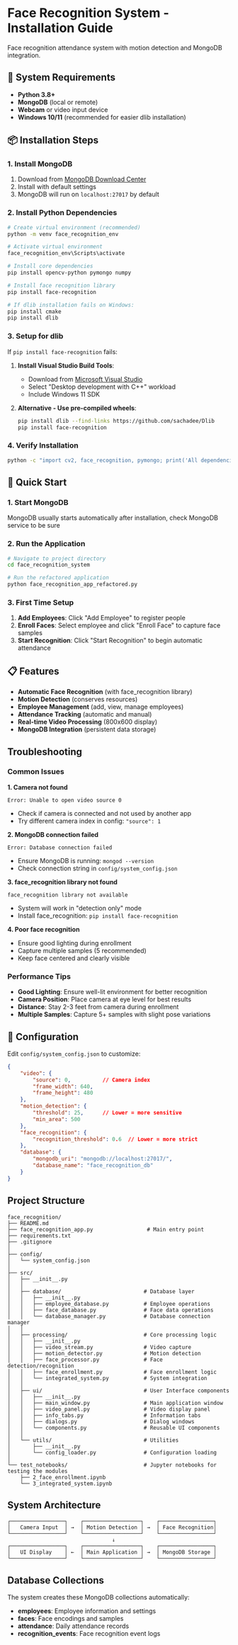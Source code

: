 # Face Recognition System - Installation Guide

Face recognition attendance system with motion detection and MongoDB integration.

## 🔧 System Requirements

- **Python 3.8+**
- **MongoDB** (local or remote)
- **Webcam** or video input device
- **Windows 10/11** (recommended for easier dlib installation)

## 📦 Installation Steps

### 1. Install MongoDB
1. Download from [MongoDB Download Center](https://www.mongodb.com/try/download/community)
2. Install with default settings
3. MongoDB will run on `localhost:27017` by default

### 2. Install Python Dependencies

```bash
# Create virtual environment (recommended)
python -m venv face_recognition_env

# Activate virtual environment
face_recognition_env\Scripts\activate

# Install core dependencies
pip install opencv-python pymongo numpy

# Install face recognition library
pip install face-recognition

# If dlib installation fails on Windows:
pip install cmake
pip install dlib
```

### 3. Setup for dlib

If `pip install face-recognition` fails:

1. **Install Visual Studio Build Tools**:
   - Download from [Microsoft Visual Studio](https://visualstudio.microsoft.com/downloads/)
   - Select "Desktop development with C++" workload
   - Include Windows 11 SDK

2. **Alternative - Use pre-compiled wheels**:
   ```bash
   pip install dlib --find-links https://github.com/sachadee/Dlib
   pip install face-recognition
   ```

### 4. Verify Installation

```bash
python -c "import cv2, face_recognition, pymongo; print('All dependencies installed')"
```

## 🚀 Quick Start

### 1. Start MongoDB
MongoDB usually starts automatically after installation, check MongoDB service to be sure

### 2. Run the Application

```bash
# Navigate to project directory
cd face_recognition_system

# Run the refactored application
python face_recognition_app_refactored.py
```

### 3. First Time Setup

1. **Add Employees**: Click "Add Employee" to register people
2. **Enroll Faces**: Select employee and click "Enroll Face" to capture face samples
3. **Start Recognition**: Click "Start Recognition" to begin automatic attendance

## 📋 Features

- **Automatic Face Recognition** (with face_recognition library)
- **Motion Detection** (conserves resources)
- **Employee Management** (add, view, manage employees)
- **Attendance Tracking** (automatic and manual)
- **Real-time Video Processing** (800x600 display)
- **MongoDB Integration** (persistent data storage)

## Troubleshooting

### Common Issues

**1. Camera not found**
```
Error: Unable to open video source 0
```
- Check if camera is connected and not used by another app
- Try different camera index in config: `"source": 1`

**2. MongoDB connection failed**
```
Error: Database connection failed
```
- Ensure MongoDB is running: `mongod --version`
- Check connection string in `config/system_config.json`

**3. face_recognition library not found**
```
face_recognition library not available
```
- System will work in "detection only" mode
- Install face_recognition: `pip install face-recognition`

**4. Poor face recognition**
- Ensure good lighting during enrollment
- Capture multiple samples (5 recommended)
- Keep face centered and clearly visible

### Performance Tips

- **Good Lighting**: Ensure well-lit environment for better recognition
- **Camera Position**: Place camera at eye level for best results
- **Distance**: Stay 2-3 feet from camera during enrollment
- **Multiple Samples**: Capture 5+ samples with slight pose variations

## 🔧 Configuration

Edit `config/system_config.json` to customize:

```json
{
    "video": {
        "source": 0,          // Camera index
        "frame_width": 640,
        "frame_height": 480
    },
    "motion_detection": {
        "threshold": 25,      // Lower = more sensitive
        "min_area": 500
    },
    "face_recognition": {
        "recognition_threshold": 0.6  // Lower = more strict
    },
    "database": {
        "mongodb_uri": "mongodb://localhost:27017/",
        "database_name": "face_recognition_db"
    }
}
```

## Project Structure
```
face_recognition/
├── README.md
├── face_recognition_app.py                 # Main entry point
├── requirements.txt
├── .gitignore
│
├── config/
│   └── system_config.json
│
├── src/
│   ├── __init__.py
│   │
│   ├── database/                          # Database layer
│   │   ├── __init__.py
│   │   ├── employee_database.py           # Employee operations
│   │   ├── face_database.py               # Face data operations
│   │   └── database_manager.py            # Database connection manager
│   │
│   ├── processing/                        # Core processing logic
│   │   ├── __init__.py
│   │   ├── video_stream.py                # Video capture
│   │   ├── motion_detector.py             # Motion detection
│   │   ├── face_processor.py              # Face detection/recognition
│   │   ├── face_enrollment.py             # Face enrollment logic
│   │   └── integrated_system.py           # System integration
│   │
│   ├── ui/                                # User Interface components
│   │   ├── __init__.py
│   │   ├── main_window.py                 # Main application window
│   │   ├── video_panel.py                 # Video display panel
│   │   ├── info_tabs.py                   # Information tabs
│   │   ├── dialogs.py                     # Dialog windows
│   │   └── components.py                  # Reusable UI components
│   │
│   └── utils/                             # Utilities
│       ├── __init__.py
│       └── config_loader.py               # Configuration loading
│
└── test_notebooks/                        # Jupyter notebooks for testing the modules
    ├── 2_face_enrollment.ipynb
    └── 3_integrated_system.ipynb
```

## System Architecture

```
┌─────────────────┐    ┌──────────────────┐    ┌─────────────────┐
│   Camera Input  │ →  │ Motion Detection │ →  │ Face Recognition│
└─────────────────┘    └──────────────────┘    └─────────────────┘
                                 ↓
┌─────────────────┐    ┌──────────────────┐    ┌─────────────────┐
│   UI Display    │ ←  │ Main Application │ →  │ MongoDB Storage │
└─────────────────┘    └──────────────────┘    └─────────────────┘
```

## Database Collections

The system creates these MongoDB collections automatically:

- **employees**: Employee information and settings
- **faces**: Face encodings and samples
- **attendance**: Daily attendance records
- **recognition_events**: Face recognition event logs